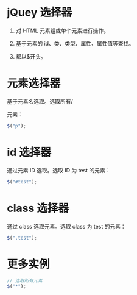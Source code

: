 # jQuey 选择器

1. 对 HTML 元素组或单个元素进行操作。

2. 基于元素的 id、类、类型、属性、属性值等查找。

3. 都以$开头。

# 元素选择器

基于元素名选取。选取所有/<p>元素：

```js
$("p");
```

# id 选择器

通过元素 ID 选取。选取 ID 为 test 的元素：

```js
$("#test");
```

# class 选择器

通过 class 选取元素。选取 class 为 test 的元素：

```js
$(".test");
```

# 更多实例

```js
// 选取所有元素
$("*");
```
